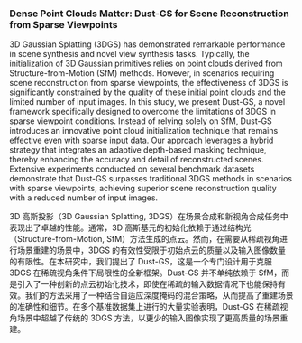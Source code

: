 ### Dense Point Clouds Matter: Dust-GS for Scene Reconstruction from Sparse Viewpoints

3D Gaussian Splatting (3DGS) has demonstrated remarkable performance in scene synthesis and novel view synthesis tasks. Typically, the initialization of 3D Gaussian primitives relies on point clouds derived from Structure-from-Motion (SfM) methods. However, in scenarios requiring scene reconstruction from sparse viewpoints, the effectiveness of 3DGS is significantly constrained by the quality of these initial point clouds and the limited number of input images. In this study, we present Dust-GS, a novel framework specifically designed to overcome the limitations of 3DGS in sparse viewpoint conditions. Instead of relying solely on SfM, Dust-GS introduces an innovative point cloud initialization technique that remains effective even with sparse input data. Our approach leverages a hybrid strategy that integrates an adaptive depth-based masking technique, thereby enhancing the accuracy and detail of reconstructed scenes. Extensive experiments conducted on several benchmark datasets demonstrate that Dust-GS surpasses traditional 3DGS methods in scenarios with sparse viewpoints, achieving superior scene reconstruction quality with a reduced number of input images.

3D 高斯投影（3D Gaussian Splatting, 3DGS）在场景合成和新视角合成任务中表现出了卓越的性能。通常，3D 高斯基元的初始化依赖于通过结构光（Structure-from-Motion, SfM）方法生成的点云。然而，在需要从稀疏视角进行场景重建的场景中，3DGS 的有效性受限于初始点云的质量以及输入图像数量的有限性。在本研究中，我们提出了 Dust-GS，这是一个专门设计用于克服 3DGS 在稀疏视角条件下局限性的全新框架。Dust-GS 并不单纯依赖于 SfM，而是引入了一种创新的点云初始化技术，即使在稀疏的输入数据情况下也能保持有效。我们的方法采用了一种结合自适应深度掩码的混合策略，从而提高了重建场景的准确性和细节。在多个基准数据集上进行的大量实验表明，Dust-GS 在稀疏视角场景中超越了传统的 3DGS 方法，以更少的输入图像实现了更高质量的场景重建。
